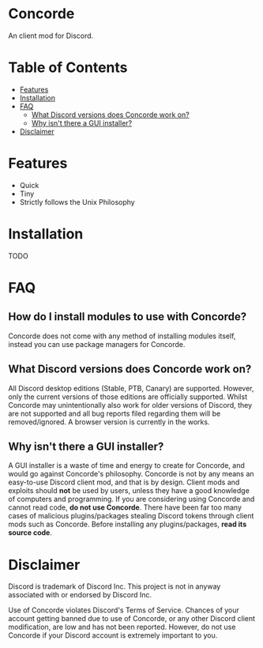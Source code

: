 # Concorde
An client mod for Discord.

# Table of Contents
- [Features](#features)
- [Installation](#installation)
- [FAQ](#faq)
  - [What Discord versions does Concorde work on?](#what-discord-versions-does-concorde-work-on)
  - [Why isn't there a GUI installer?](#why-isnt-there-a-gui-installer)
- [Disclaimer](#disclaimer)

# Features
- Quick
- Tiny
- Strictly follows the Unix Philosophy

# Installation
TODO

# FAQ

## How do I install modules to use with Concorde?
Concorde does not come with any method of installing modules itself, instead you can use package managers for Concorde.

## What Discord versions does Concorde work on?
All Discord desktop editions (Stable, PTB, Canary) are supported. However, only the current versions of those editions are officially supported. Whilst Concorde may unintentionally also work for older versions of Discord, they are not supported and all bug reports filed regarding them will be removed/ignored. A browser version is currently in the works.

## Why isn't there a GUI installer?
A GUI installer is a waste of time and energy to create for Concorde, and would go against Concorde's philosophy. Concorde is not by any means an easy-to-use Discord client mod, and that is by design. Client mods and exploits should **not** be used by users, unless they have a good knowledge of computers and programming. If you are considering using Concorde and cannot read code, **do not use Concorde**. There have been far too many cases of malicious plugins/packages stealing Discord tokens through client mods such as Concorde. Before installing any plugins/packages, **read its source code**.

# Disclaimer
Discord is trademark of Discord Inc. This project is not in anyway associated with or endorsed by Discord Inc.

Use of Concorde violates Discord's Terms of Service. Chances of your account getting banned due to use of Concorde, or any other Discord client modification, are low and has not been reported. However, do not use Concorde if your Discord account is extremely important to you. 
